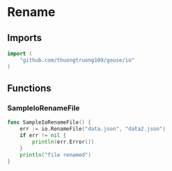 # Rename

## Imports

```go
import (
	"github.com/thuongtruong109/gouse/io")
```
## Functions


### SampleIoRenameFile

```go
func SampleIoRenameFile() {
	err := io.RenameFile("data.json", "data2.json")
	if err != nil {
		println(err.Error())
	}
	println("file renamed")
}```

